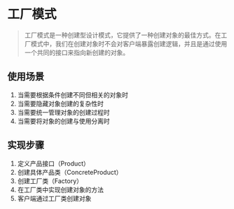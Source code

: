 # 工厂模式
> 工厂模式是一种创建型设计模式，它提供了一种创建对象的最佳方式。在工厂模式中，我们在创建对象时不会对客户端暴露创建逻辑，并且是通过使用一个共同的接口来指向新创建的对象。

## 使用场景
1. 当需要根据条件创建不同但相关的对象时
2. 当需要隐藏对象创建的复杂性时
3. 当需要统一管理对象的创建过程时
4. 当需要将对象的创建与使用分离时

## 实现步骤
1. 定义产品接口（Product）
2. 创建具体产品类（ConcreteProduct）
3. 创建工厂类（Factory）
4. 在工厂类中实现创建对象的方法
5. 客户端通过工厂类创建对象 